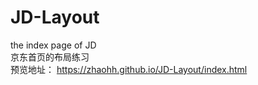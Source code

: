 # JD-Layout
the index page of JD<br>
京东首页的布局练习<br>
预览地址： https://zhaohh.github.io/JD-Layout/index.html
